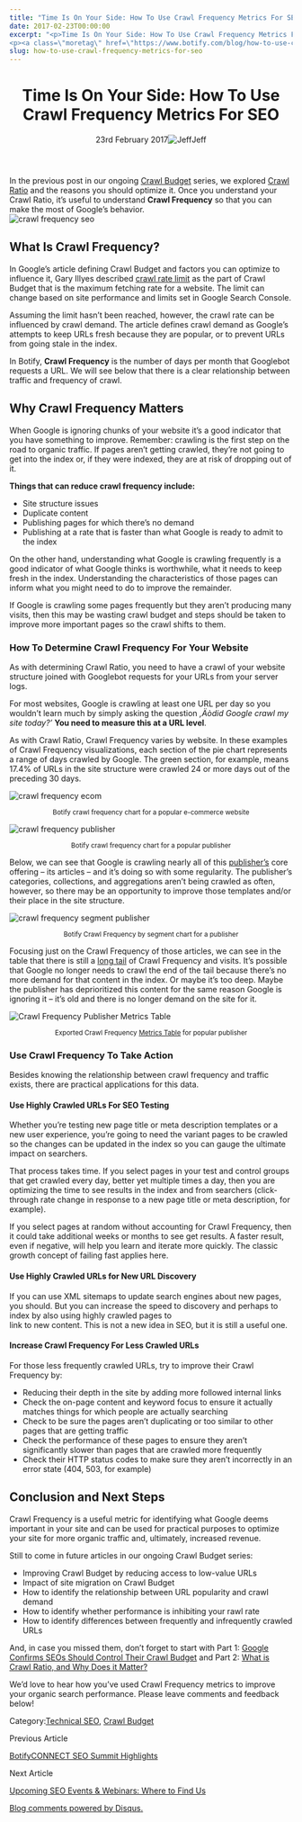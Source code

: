 ```yaml
---
title: "Time Is On Your Side: How To Use Crawl Frequency Metrics For SEO"
date: 2017-02-23T00:00:00
excerpt: "<p>Time Is On Your Side: How To Use Crawl Frequency Metrics For SEO 23rd February 2017Jeff In the previous post in our ongoing Crawl Budget series, we explored Crawl Ratio and the reasons you should optimize it. Once you understand your Crawl Ratio, it&#8217;s useful to understand Crawl Frequency so that you can make the&hellip; </p>
<p><a class=\"moretag\" href=\"https://www.botify.com/blog/how-to-use-crawl-frequency-metrics-for-seo\">Read the full article</a></p>"
slug: how-to-use-crawl-frequency-metrics-for-seo
---
```


<header class="text-center">
<h1 class="font-internacional font-regular normal text-header-one leading-header-one text-typography-accent-2">Time Is On Your Side: How To Use Crawl Frequency Metrics For SEO</h1>
<div class="flex items-center justify-center my-3"><span class="mr-1 font-internacional font-regular normal text-base leading-none text-typography-primary-lighter">23rd February 2017</span><img decoding="async" class="rounded-full w-10 h-10" src="//images.ctfassets.net/tp56mevc46jo/1hhtNKCjoEE0q2oScwq0UI/93d41149f8e497ef0a0cc7a0807e99cc/jeff-profile_sq.jpg" alt="Jeff" /><span class="ml-1 font-internacional font-regular normal text-base leading-none text-typography-primary">Jeff</span></div>
</header>
<p>In the previous post in our ongoing <a href="https://www.botify.com/blog/crawl-budget-optimization">Crawl Budget</a> series, we explored <a href="https://www.botify.com/blog/what-is-crawl-ratio-and-why-does-it-matter">Crawl Ratio</a> and the reasons you should optimize it. Once you understand your Crawl Ratio, it&#8217;s useful to understand <strong>Crawl Frequency</strong> so that you can make the most of Google&#8217;s behavior.<br />
<img decoding="async" src="//images.contentful.com/x3pujrb0lw7o/nnGvLtn0KyMaEc8YcoQE8/cf04a31ff01fca6ffc379dcc9f6f5a2a/crawl_frequency_seo.png" alt="crawl frequency seo" /></p>
<h2 id="what-is-crawl-frequency-">What Is Crawl Frequency?</h2>
<p>In Google&#8217;s article defining Crawl Budget and factors you can optimize to influence it, Gary Illyes described <a href="https://webmasters.googleblog.com/2017/01/what-crawl-budget-means-for-googlebot.html">crawl rate limit</a> as the part of Crawl Budget that is the maximum fetching rate for a website. The limit can change based on site performance and limits set in Google Search Console.</p>
<p>Assuming the limit hasn&#8217;t been reached, however, the crawl rate can be influenced by crawl demand. The article defines crawl demand as Google&#8217;s attempts to keep URLs fresh because they are popular, or to prevent URLs from going stale in the index.</p>
<p>In Botify, <strong>Crawl Frequency</strong> is the number of days per month that Googlebot requests a URL. We will see below that there is a clear relationship between traffic and frequency of crawl.</p>
<h2 id="why-crawl-frequency-matters">Why Crawl Frequency Matters</h2>
<p>When Google is ignoring chunks of your website it&#8217;s a good indicator that you have something to improve. Remember: crawling is the first step on the road to organic traffic. If pages aren&#8217;t getting crawled, they&#8217;re not going to get into the index or, if they were indexed, they are at risk of dropping out of it.</p>
<p><strong>Things that can reduce crawl frequency include:</strong></p>
<ul>
<li>Site structure issues</li>
<li>Duplicate content</li>
<li>Publishing pages for which there&#8217;s no demand</li>
<li>Publishing at a rate that is faster than what Google is ready to admit to the index</li>
</ul>
<p>On the other hand, understanding what Google is crawling frequently is a good indicator of what Google thinks is worthwhile, what it needs to keep fresh in the index. Understanding the characteristics of those pages can inform what you might need to do to improve the remainder.</p>
<p>If Google is crawling some pages frequently but they aren&#8217;t producing many visits, then this may be wasting crawl budget and steps should be taken to improve more important pages so the crawl shifts to them.</p>
<h3 id="how-to-determine-crawl-frequency-for-your-website">How To Determine Crawl Frequency For Your Website</h3>
<p>As with determining Crawl Ratio, you need to have a crawl of your website structure joined with Googlebot requests for your URLs from your server logs.</p>
<p>For most websites, Google is crawling at least one URL per day so you wouldn&#8217;t learn much by simply asking the question <em>‚Äòdid Google crawl my site today?&#8217;</em> <strong>You need to measure this at a URL level</strong>.</p>
<p>As with Crawl Ratio, Crawl Frequency varies by website. In these examples of Crawl Frequency visualizations, each section of the pie chart represents a range of days crawled by Google. The green section, for example, means 17.4% of URLs in the site structure were crawled 24 or more days out of the preceding 30 days.</p>
<p><img decoding="async" src="//images.contentful.com/x3pujrb0lw7o/3v3dgJ2jHOmce0uCuKEgM6/c804dac3fe1435cddba2cecd61cd3e85/crawl_frequency_ecom.png" alt="crawl frequency ecom" /></p>
<p><center><sup>Botify crawl frequency chart for a popular e-commerce website</sup></center></p>
<p><img decoding="async" src="//images.contentful.com/x3pujrb0lw7o/2bIQIwnujG8aQQOoi6OAYi/713f8bbe687be221f5d69a84a0dda8c2/crawl_frequency_publisher.png" alt="crawl frequency publisher" /></p>
<p><center><sup>Botify crawl frequency chart for a popular publisher</sup></center></p>
<p>Below, we can see that Google is crawling nearly all of this <a href="https://www.botify.com/blog/publisher-seo">publisher&#8217;s</a> core offering &#8211; its articles &#8211; and it&#8217;s doing so with some regularity. The publisher&#8217;s categories, collections, and aggregations aren&#8217;t being crawled as often, however, so there may be an opportunity to improve those templates and/or their place in the site structure.</p>
<p><img decoding="async" src="//images.contentful.com/x3pujrb0lw7o/7qjRXJqUneewSYIyAKs0oM/7c6fa65eb3f5577d4883259d2aa49476/crawl_frequency_segment_publisher.png" alt="crawl frequency segment publisher" /></p>
<p><center><sup>Botify Crawl Frequency by segment chart for a publisher</sup></center></p>
<p>Focusing just on the Crawl Frequency of those articles, we can see in the table that there is still a <a href="https://www.botify.com/learn/guides/keywords-head-terms-vs-long-tail" data-internallinksmanager029f6b8e52c="9" title="long tail keywords" target="_blank" rel="noopener">long tail</a> of Crawl Frequency and visits. It&#8217;s possible that Google no longer needs to crawl the end of the tail because there&#8217;s no more demand for that content in the index. Or maybe it&#8217;s too deep. Maybe the publisher has deprioritized this content for the same reason Google is ignoring it &#8211; it&#8217;s old and there is no longer demand on the site for it.</p>
<p><img decoding="async" src="//images.contentful.com/x3pujrb0lw7o/2I8PyN0iE08oSAkiw82oOq/ba2b2650624e139186b88573663ed7ad/Crawl_Frequency_Publisher_Metrics_Table.PNG" alt="Crawl Frequency Publisher Metrics Table" /></p>
<p><center><sup>Exported Crawl Frequency <a href="https://www.botify.com/support/metrics-tables/">Metrics Table</a> for popular publisher</sup></center></p>
<h3 id="use-crawl-frequency-to-take-action">Use Crawl Frequency To Take Action</h3>
<p>Besides knowing the relationship between crawl frequency and traffic exists, there are practical applications for this data.</p>
<h4 id="use-highly-crawled-urls-for-seo-testing">Use Highly Crawled URLs For SEO Testing</h4>
<p>Whether you&#8217;re testing new page title or meta description templates or a new user experience, you&#8217;re going to need the variant pages to be crawled so the changes can be updated in the index so you can gauge the ultimate impact on searchers.</p>
<p>That process takes time. If you select pages in your test and control groups that get crawled every day, better yet multiple times a day, then you are optimizing the time to see results in the index and from searchers (click-through rate change in response to a new page title or meta description, for example).</p>
<p>If you select pages at random without accounting for Crawl Frequency, then it could take additional weeks or months to see get results. A faster result, even if negative, will help you learn and iterate more quickly. The classic growth concept of failing fast applies here.</p>
<h4 id="use-highly-crawled-urls-for-new-url-discovery">Use Highly Crawled URLs for New URL Discovery</h4>
<p>If you can use XML sitemaps to update search engines about new pages, you should. But you can increase the speed to discovery and perhaps to index by also using highly crawled pages to<br />
link to new content. This is not a new idea in SEO, but it is still a useful one.</p>
<h4 id="increase-crawl-frequency-for-less-crawled-urls">Increase Crawl Frequency For Less Crawled URLs</h4>
<p>For those less frequently crawled URLs, try to improve their Crawl Frequency by:</p>
<ul>
<li>Reducing their depth in the site by adding more followed internal links</li>
<li>Check the on-page content and keyword focus to ensure it actually matches things for which people are actually searching</li>
<li>Check to be sure the pages aren&#8217;t duplicating or too similar to other pages that are getting traffic</li>
<li>Check the performance of these pages to ensure they aren&#8217;t significantly slower than pages that are crawled more frequently</li>
<li>Check their HTTP status codes to make sure they aren&#8217;t incorrectly in an error state (404, 503, for example)</li>
</ul>
<h2 id="conclusion-and-next-steps">Conclusion and Next Steps</h2>
<p>Crawl Frequency is a useful metric for identifying what Google deems important in your site and can be used for practical purposes to optimize your site for more organic traffic and, ultimately, increased revenue.</p>
<p>Still to come in future articles in our ongoing Crawl Budget series:</p>
<ul>
<li>Improving Crawl Budget by reducing access to low-value URLs</li>
<li>Impact of site migration on Crawl Budget</li>
<li>How to identify the relationship between URL popularity and crawl demand</li>
<li>How to identify whether performance is inhibiting your rawl rate</li>
<li>How to identify differences between frequently and infrequently crawled URLs</li>
</ul>
<p>And, in case you missed them, don&#8217;t forget to start with Part 1: <a href="https://www.botify.com/blog/google-confirms-seos-control-crawl-budget">Google Confirms SEOs Should Control Their Crawl Budget</a> and Part 2: <a href="https://www.botify.com/blog/what-is-crawl-ratio-and-why-does-it-matter">What is Crawl Ratio, and Why Does it Matter?</a></p>
<p>We&#8217;d love to hear how you&#8217;ve used Crawl Frequency metrics to improve your organic search performance. Please leave comments and feedback below!</p>
<div class="tags leading-big border-t border-b border-brand-quaternary-lighter mt-4"><span class="mr-1 font-roboto font-regular normal text-base leading-none">Category:</span><a class="uppercase text-typography-accent-1" href="/solutions/tech-seo">Technical SEO</a>, <a class="uppercase text-typography-accent-1" href="/platform/botify-analytics/loganalyzer">Crawl Budget</a></div>
<footer class="flex justify-center my-5 mx-5">
<div class="mr-1 w-1/2 text-right">
<p><span class="font-internacional font-regular normal text-base leading-none text-typography-primary">Previous Article</span></p>
<p><a class="inline-block mt-2" href="/blog/botifyconnect-seo-summit-highlights"><span class="font-roboto font-regular normal text-base leading-none text-typography-accent-4">BotifyCONNECT SEO Summit Highlights</span></a></p>
</div>
<div class="ml-1 w-1/2">
<p><span class="font-internacional font-regular normal text-base leading-none text-typography-primary">Next Article</span></p>
<p><a class="inline-block mt-2" href="/blog/upcoming-seo-events-where-to-find-us"><span class="font-roboto font-regular normal text-base leading-none text-typography-accent-4">Upcoming SEO Events &amp; Webinars: Where to Find Us</span></a></p>
</div>
</footer>
<div title="Time Is On Your Side: How To Use Crawl Frequency Metrics For SEO">
<div id="disqus_thread_old"></div>
<p><a class="dsq-brlink" href="http://disqus.com">Blog comments powered by <span class="logo-disqus">Disqus</span>.</a></p>
</div>
